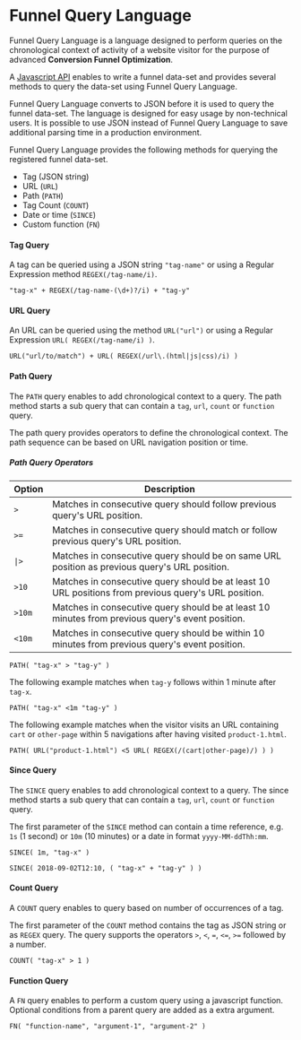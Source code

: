 # Funnel Query Language

Funnel Query Language is a language designed to perform queries on the chronological context of activity of a website visitor for the purpose of advanced **Conversion Funnel Optimization**.

A [Javascript API]() enables to write a funnel data-set and provides several methods to query the data-set using Funnel Query Language.

Funnel Query Language converts to JSON before it is used to query the funnel data-set. The language is designed for easy usage by non-technical users. It is possible to use JSON instead of Funnel Query Language to save additional parsing time in a production environment.

Funnel Query Language provides the following methods for querying the registered funnel data-set.

* Tag (JSON string)
* URL (`URL`)
* Path (`PATH`)
* Tag Count (`COUNT`)
* Date or time (`SINCE`)
* Custom function (`FN`)

#### Tag Query

A tag can be queried using a JSON string `"tag-name"` or using a Regular Expression method `REGEX(/tag-name/i)`.

```mysql
"tag-x" + REGEX(/tag-name-(\d+)?/i) + "tag-y"
```

#### URL Query

An URL can be queried using the method `URL("url")` or using a Regular Expression `URL( REGEX(/tag-name/i) )`.

```mysql
URL("url/to/match") + URL( REGEX(/url\.(html|js|css)/i) )
```

#### Path Query

The `PATH` query enables to add chronological context to a query. The path method starts a sub query that can contain a `tag`, `url`, `count` or `function` query.

The path query provides operators to define the chronological context. The path sequence can be based on URL navigation position or time.

##### Path Query Operators


| Option                         | Description     |
|--------------------------------|-----------------|
| `>`               | Matches in consecutive query should follow previous query's URL position. |
| `>=`               | Matches in consecutive query should match or follow previous query's URL position. |
| `\|>`               | Matches in consecutive query should be on same URL position as previous query's URL position. |
| `>10`                | Matches in consecutive query should be at least 10 URL positions from previous query's URL position. |
| `>10m`                | Matches in consecutive query should be at least 10 minutes from previous query's event position. |
| `<10m`                | Matches in consecutive query should be within 10 minutes from previous query's event position. |


```mysql
PATH( "tag-x" > "tag-y" )
```

The following example matches when `tag-y` follows within 1 minute after `tag-x`.

```mysql
PATH( "tag-x" <1m "tag-y" )
```

The following example matches when the visitor visits an URL containing `cart` or `other-page` within 5 navigations after having visited `product-1.html`.

```mysql
PATH( URL("product-1.html") <5 URL( REGEX(/(cart|other-page)/) ) )
```

#### Since Query

The `SINCE` query enables to add chronological context to a query. The since method starts a sub query that can contain a `tag`, `url`, `count` or `function` query.

The first parameter of the `SINCE` method can contain a time reference, e.g. `1s` (1 second) or `10m` (10 minutes) or a date in format `yyyy-MM-ddThh:mm`.

```mysql
SINCE( 1m, "tag-x" )
```

```mysql
SINCE( 2018-09-02T12:10, ( "tag-x" + "tag-y" ) )
```

#### Count Query

A `COUNT` query enables to query based on number of occurrences of a tag.

The first parameter of the `COUNT` method contains the tag as JSON string or as `REGEX` query. The query supports the operators `>`, `<`, `=`, `<=`, `>=` followed by a number.

```mysql
COUNT( "tag-x" > 1 )
```

#### Function Query

A `FN` query enables to perform a custom query using a javascript function. Optional conditions from a parent query are added as a extra argument.

```mysql
FN( "function-name", "argument-1", "argument-2" )
```